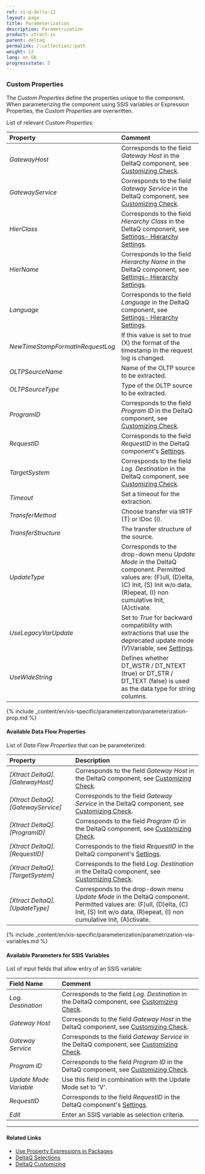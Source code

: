 ```yaml
---
ref: xi-q-delta-12
layout: page
title: Parameterization
description: Parametrization
product: xtract-is
parent: deltaq
permalink: /:collection/:path
weight: 12
lang: en_GB
progressstate: 5
---
```


### Custom Properties

The *Custom Properties* define the properties unique to the component.
When parameterizing the component using SSIS variables or Expression Properties, the *Custom Properties* are overwritten.

List of relevant *Custom Properties*:

|Property|Comment|
|:----|:----|
| *GatewayHost* | Corresponds to the field *Gateway Host* in the DeltaQ component, see [Customizing Check](./deltaq-customizing).|
| *GatewayService* | Corresponds to the field *Gateway Service* in the DeltaQ component, see [Customizing Check](./deltaq-customizing).|
| *HierClass* | Corresponds to the field *Hierarchy Class* in the DeltaQ component, see [Settings- Hierarchy Settings](./extraction-settings#hierarchy-settings).|
| *HierName* | Corresponds to the field *Hierarchy Name* in the DeltaQ component, see [Settings- Hierarchy Settings](./extraction-settings#hierarchy). |
| *Language* | Corresponds to the field *Language* in the DeltaQ component, see [Settings- Hierarchy Settings](./extraction-settings#hierarchy).|
| *NewTimeStampFormatInRequestLog* | If this value is set to *true* (X) the format of the timestamp in the request log is changed.|
| *OLTPSourceName* | Name of the OLTP source to be extracted.|
| *OLTPSourceType* | Type of the OLTP source to be extracted.|
| *ProgramID* | Corresponds to the field *Program ID* in the DeltaQ component, see [Customizing Check](./deltaq-customizing).|
| *RequestID* | Corresponds to the field *RequestID* in the DeltaQ component's [Settings](./extraction-settings).|
| *TargetSystem* | Corresponds to the field *Log. Destination* in the DeltaQ component, see [Customizing Check](./deltaq-customizing).|
| *Timeout* | Set a timeout for the extraction.|
| *TransferMethod* | Choose transfer via tRTF (T) or IDoc (I).|
| *TransferStructure* | The transfer structure of the source.|
| *UpdateType* | Corresponds to the drop-down menu *Update Mode* in the DeltaQ component. Permitted values are: (F)ull, (D)elta, (C) Init, (S) Init w/o data, (R)epeat, (I) non cumulative Init, (A)ctivate.|
| *UseLegacyVarUpdate* | Set to *True* for backward compatibility with extractions that use the deprecated update mode (V)Variable, see [Settings](./extraction-settings#misc).|
| *UseWideString* | Defines whether DT_WSTR / DT_NTEXT (true) or DT_STR / DT_TEXT (false) is used as the data type for string columns.|


{% include _content/en/xis-specific/parameterization/parameterization-prop.md  %}

#### Available Data Flow Properties
List of *Data Flow Properties* that can be parameterized:

|Property |Description|
|:----|:----|
| *[Xtract DeltaQ].[GatewayHost]*|Corresponds to the field *Gateway Host* in the DeltaQ component, see [Customizing Check](./deltaq-customizing).|
| *[Xtract DeltaQ].[GatewayService]*|Corresponds to the field *Gateway Service* in the DeltaQ component, see [Customizing Check](./deltaq-customizing).|
| *[Xtract DeltaQ].[ProgramID]*|Corresponds to the field *Program ID* in the DeltaQ component, see [Customizing Check](./deltaq-customizing).|
| *[Xtract DeltaQ].[RequestID]*|Corresponds to the field *RequestID* in the DeltaQ component's [Settings](./extraction-settings).|
| *[Xtract DeltaQ].[TargetSystem]*|Corresponds to the field *Log. Destination* in the DeltaQ component, see [Customizing Check](./deltaq-customizing).|
| *[Xtract DeltaQ].[UpdateType]*|Corresponds to the drop-down menu *Update Mode* in the DeltaQ component. Permitted values are: (F)ull, (D)elta, (C) Init, (S) Init w/o data, (R)epeat, (I) non cumulative Init, (A)ctivate.  |

{% include _content/en/xis-specific/parameterization/parametrization-via-variables.md  %}

#### Available Parameters for SSIS Variables
List of input fields that allow entry of an SSIS variable:

|Field Name|Comment|
|:----|:----|
| *Log. Destination*|Corresponds to the field *Log. Destination* in the DeltaQ component, see [Customizing Check](./deltaq-customizing).|
| *Gateway Host*| Corresponds to the field *Gateway Host* in the DeltaQ component, see [Customizing Check](./deltaq-customizing).|
| *Gateway Service*|Corresponds to the field *Gateway Service* in the DeltaQ component, see [Customizing Check](./deltaq-customizing).|
| *Program ID*|Corresponds to the field *Program ID* in the DeltaQ component, see [Customizing Check](./deltaq-customizing).|
| *Update Mode Variable*| Use this field in combination with the Update Mode set to 'V'.|
| *RequestID*|Corresponds to the field *RequestID* in the DeltaQ component's [Settings](./extraction-settings).|
| *Edit*| Enter an SSIS variable as selection criteria.|


****
#### Related Links
- [Use Property Expressions in Packages](https://docs.microsoft.com/en-us/sql/integration-services/expressions/use-property-expressions-in-packages?view=sql-server-ver15)
- [DeltaQ Selections](./datasource-parameters) <br>
- [DeltaQ Customizing](./deltaq-customizing) 